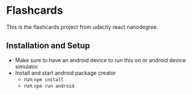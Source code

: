 # Flashcards

This is the flashcards project from udacity react nanodegree.

## Installation and Setup
* Make sure to have an android device to run this on or android device simulator
* Install and start android package creator
    - run `npm install`
    - run `npm run android`

